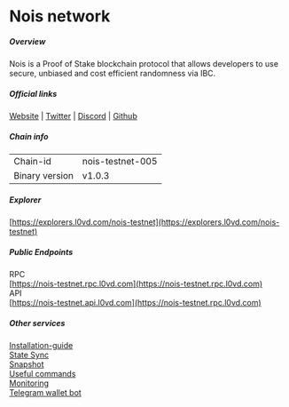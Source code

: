 # Nois network


##### Overview
Nois is a Proof of Stake blockchain protocol that allows developers to use secure, unbiased and cost efficient randomness via IBC.

##### Official links
[Website](https://nois.network/) | [Twitter](https://twitter.com/NoisRNG) | [Discord](https://chat.nois.network/) | [Github](https://github.com/noislabs)

##### Chain info
|  |  |
| ------ | ------ |
| Chain-id | nois-testnet-005 |
| Binary version | v1.0.3 |

##### Explorer
[https://explorers.l0vd.com/nois-testnet](https://explorers.l0vd.com/nois-testnet)

##### Public Endpoints
RPC <br />
[https://nois-testnet.rpc.l0vd.com](https://nois-testnet.rpc.l0vd.com) <br />
API <br />
[https://nois-testnet.api.l0vd.com](https://nois-testnet.rpc.l0vd.com) <br />



##### Other services
[Installation-guide](installation-guide/) <br />
[State Sync](state-sync/) <br />
[Snapshot](snapshot/) <br />
[Useful commands](useful-commands/) <br />
[Monitoring](monitoring/) <br />
[Telegram wallet bot](wallet-bot/) <br />
